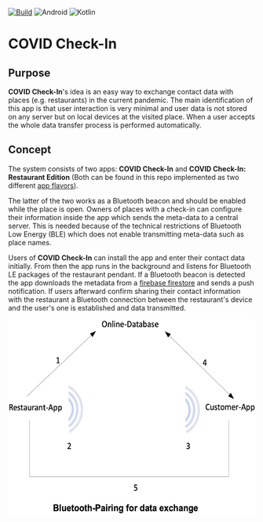 [![Build](https://github.com/fonok3/COVID-Check-In/actions/workflows/main.yml/badge.svg)](https://github.com/fonok3/COVID-Check-In/actions/workflows/main.yml)
![Android](https://img.shields.io/badge/Android-3DDC84?style=for-the-badge&logo=android&logoColor=white)
![Kotlin](https://img.shields.io/badge/Kotlin-0095D5?&style=for-the-badge&logo=kotlin&logoColor=white)

# COVID Check-In
 
## Purpose
 
**COVID Check-In**'s idea is an easy way to exchange contact data with places (e.g. restaurants) in the current pandemic. The main identification of this app is that user interaction is very minimal and user data is not stored on any server but on local devices at the visited place. When a user accepts the whole data transfer process is performed automatically.
 
## Concept
 
The system consists of two apps: **COVID Check-In** and **COVID Check-In: Restaurant Edition** (Both can be found in this repo implemented as two different [app flavors](https://developer.android.com/studio/build/build-variants)).
 
The latter of the two works as a Bluetooth beacon and should be enabled while the place is open. Owners of places with a check-in can configure their information inside the app which sends the meta-data to a central server. This is needed because of the technical restrictions of Bluetooth Low Energy (BLE) which does not enable transmitting meta-data such as place names.
 
Users of **COVID Check-In** can install the app and enter their contact data initially. From then the app runs in the background and listens for Bluetooth LE packages of the restaurant pendant. If a Bluetooth beacon is detected the app downloads the metadata from a [firebase firestore](https://firebase.google.com/docs/firestore) and sends a push notification. If users afterward confirm sharing their contact information with the restaurant a Bluetooth connection between the restaurant's device and the user's one is established and data transmitted.
 
<img alt="Connection" src="documentation/img/connection.png" height="400" />
